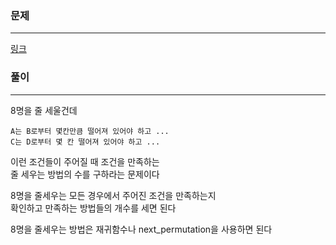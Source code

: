 ### 문제
***
[링크](https://school.programmers.co.kr/learn/courses/30/lessons/1835)

### 풀이
***
8명을 줄 세울건데  
```
A는 B로부터 몇칸만큼 떨어져 있어야 하고 ...
C는 D로부터 몇 칸 떨어져 있어야 하고 ...
```  
이런 조건들이 주어질 때 조건을 만족하는  
줄 세우는 방법의 수를 구하라는 문제이다    

8명을 줄세우는 모든 경우에서 주어진 조건을 만족하는지  
확인하고 만족하는 방법들의 개수를 세면 된다  

8명을 줄세우는 방법은 재귀함수나 next_permutation을 사용하면 된다  